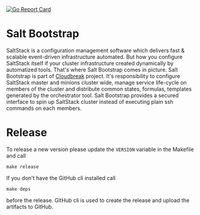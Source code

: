 [![Go Report Card](https://goreportcard.com/badge/github.com/hortonworks/salt-bootstrap)](https://goreportcard.com/report/github.com/hortonworks/salt-bootstrap)

# Salt Bootstrap

SaltStack is a configuration management software which delivers fast & scalable event-driven infrastructure automated. But how you configure SaltStack itself if your cluster infrastructure created dynamically by automatized tools. That's where Salt Bootstrap comes in picture.
Salt Bootstrap is part of [Cloudbreak](https://github.com/sequenceiq/cloudbreak) project. It's responsibility to configure SaltStack master and minions cluster wide, manage service life-cycle on members of the cluster and distribute common states, formulas, templates generated by the orchestrator tool. Salt Bootstrap provides a secured interface to spin up SaltStack cluster instead of executing plain ssh commands on each members.

# Release
To release a new version please update the `VERSION` variable in the Makefile and call
```
make release
```
If you don't have the GitHub cli installed call
```
make deps
```
before the release. GitHub cli is used to create the release and upload the artifacts to GitHub. 